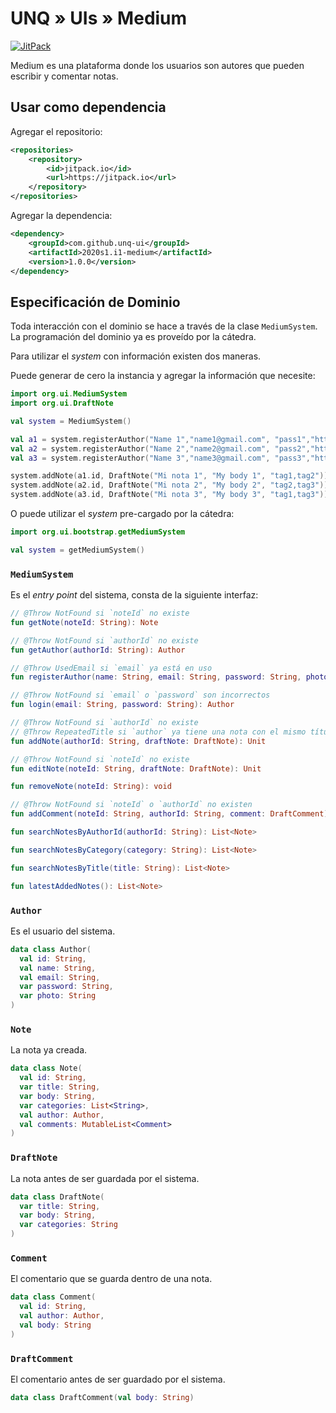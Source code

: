 # UNQ » UIs » Medium

[![JitPack](https://jitpack.io/v/unq-ui/2020s1.i1-medium.svg)](https://jitpack.io/#unq-ui/2020s1.i1-medium)

Medium es una plataforma donde los usuarios son autores que pueden escribir y comentar notas.

## Usar como dependencia

Agregar el repositorio:

```xml
<repositories>
    <repository>
        <id>jitpack.io</id>
        <url>https://jitpack.io</url>
    </repository>
</repositories>
```

Agregar la dependencia:

```xml
<dependency>
    <groupId>com.github.unq-ui</groupId>
    <artifactId>2020s1.i1-medium</artifactId>
    <version>1.0.0</version>
</dependency>
```

## Especificación de Dominio

Toda interacción con el dominio se hace a través de la clase `MediumSystem`.
La programación del dominio ya es proveído por la cátedra.

Para utilizar el _system_ con información existen dos maneras.

Puede generar de cero la instancia y agregar la información que necesite:

```kotlin
import org.ui.MediumSystem
import org.ui.DraftNote

val system = MediumSystem()

val a1 = system.registerAuthor("Name 1","name1@gmail.com", "pass1","https://pix.example/1.png")
val a2 = system.registerAuthor("Name 2","name2@gmail.com", "pass2","https://pix.example/2.png")
val a3 = system.registerAuthor("Name 3","name3@gmail.com", "pass3","https://pix.example/3.png")

system.addNote(a1.id, DraftNote("Mi nota 1", "My body 1", "tag1,tag2"))
system.addNote(a2.id, DraftNote("Mi nota 2", "My body 2", "tag2,tag3"))
system.addNote(a3.id, DraftNote("Mi nota 3", "My body 3", "tag1,tag3"))
```

O puede utilizar el _system_ pre-cargado por la cátedra:

```kotlin
import org.ui.bootstrap.getMediumSystem

val system = getMediumSystem()
```

### `MediumSystem`

Es el _entry point_ del sistema, consta de la siguiente interfaz:

```kotlin
// @Throw NotFound si `noteId` no existe
fun getNote(noteId: String): Note

// @Throw NotFound si `authorId` no existe
fun getAuthor(authorId: String): Author

// @Throw UsedEmail si `email` ya está en uso
fun registerAuthor(name: String, email: String, password: String, photo: String): Unit

// @Throw NotFound si `email` o `password` son incorrectos
fun login(email: String, password: String): Author

// @Throw NotFound si `authorId` no existe
// @Throw RepeatedTitle si `author` ya tiene una nota con el mismo título
fun addNote(authorId: String, draftNote: DraftNote): Unit

// @Throw NotFound si `noteId` no existe
fun editNote(noteId: String, draftNote: DraftNote): Unit

fun removeNote(noteId: String): void

// @Throw NotFound si `noteId` o `authorId` no existen
fun addComment(noteId: String, authorId: String, comment: DraftComment): void

fun searchNotesByAuthorId(authorId: String): List<Note>

fun searchNotesByCategory(category: String): List<Note>

fun searchNotesByTitle(title: String): List<Note>

fun latestAddedNotes(): List<Note>
```

### `Author`

Es el usuario del sistema.

```kotlin
data class Author(
  val id: String,
  val name: String,
  val email: String,
  var password: String,
  var photo: String
)
```

### `Note`

La nota ya creada.

```kotlin
data class Note(
  val id: String,
  var title: String,
  var body: String,
  var categories: List<String>,
  val author: Author,
  val comments: MutableList<Comment>
)
```

### `DraftNote`

La nota antes de ser guardada por el sistema.

```kotlin
data class DraftNote(
  var title: String,
  var body: String,
  var categories: String
)
```

### `Comment`

El comentario que se guarda dentro de una nota.

```kotlin
data class Comment(
  val id: String,
  val author: Author,
  val body: String
)
```

### `DraftComment`

El comentario antes de ser guardado por el sistema.

```kotlin
data class DraftComment(val body: String)
```
